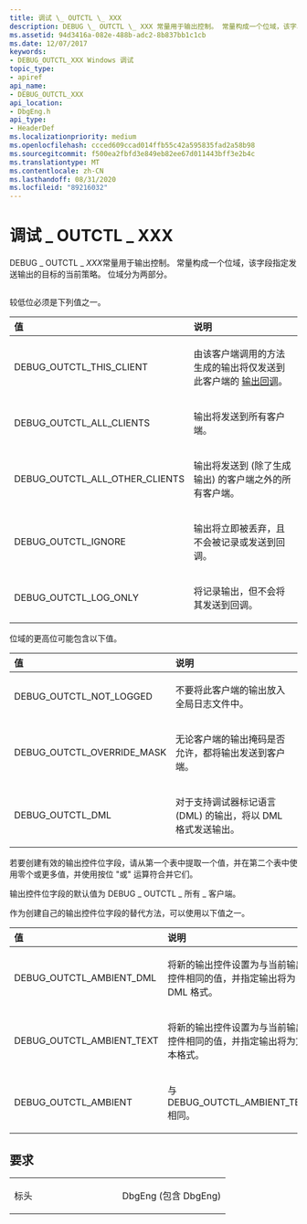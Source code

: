 ```yaml
---
title: 调试 \_ OUTCTL \_ XXX
description: DEBUG \_ OUTCTL \_ XXX 常量用于输出控制。 常量构成一个位域，该字段指定发送输出的目标的当前策略。 位域分为两部分。
ms.assetid: 94d3416a-082e-488b-adc2-8b837bb1c1cb
ms.date: 12/07/2017
keywords:
- DEBUG_OUTCTL_XXX Windows 调试
topic_type:
- apiref
api_name:
- DEBUG_OUTCTL_XXX
api_location:
- DbgEng.h
api_type:
- HeaderDef
ms.localizationpriority: medium
ms.openlocfilehash: ccced609ccad014ffb55c42a595835fad2a58b98
ms.sourcegitcommit: f500ea2fbfd3e849eb82ee67d011443bff3e2b4c
ms.translationtype: MT
ms.contentlocale: zh-CN
ms.lasthandoff: 08/31/2020
ms.locfileid: "89216032"
---
```

# <a name="debug_outctl_xxx"></a>调试 \_ OUTCTL \_ XXX


DEBUG \_ OUTCTL \_ *XXX*常量用于输出控制。 常量构成一个位域，该字段指定发送输出的目标的当前策略。 位域分为两部分。

## <span id="ddk_debug_outctl_xxx_dbx"></span><span id="DDK_DEBUG_OUTCTL_XXX_DBX"></span>


较低位必须是下列值之一。

<table>
<colgroup>
<col width="50%" />
<col width="50%" />
</colgroup>
<thead>
<tr class="header">
<th align="left">值</th>
<th align="left">说明</th>
</tr>
</thead>
<tbody>
<tr class="odd">
<td align="left"><p>DEBUG_OUTCTL_THIS_CLIENT</p></td>
<td align="left"><p>由该客户端调用的方法生成的输出将仅发送到此客户端的 <a href="https://docs.microsoft.com/windows-hardware/drivers/debugger/using-input-and-output#output-callbacks" data-raw-source="[output callbacks](./using-input-and-output.md#output-callbacks)">输出回调</a>。</p></td>
</tr>
<tr class="even">
<td align="left"><p>DEBUG_OUTCTL_ALL_CLIENTS</p></td>
<td align="left"><p>输出将发送到所有客户端。</p></td>
</tr>
<tr class="odd">
<td align="left"><p>DEBUG_OUTCTL_ALL_OTHER_CLIENTS</p></td>
<td align="left"><p>输出将发送到 (除了生成输出) 的客户端之外的所有客户端。</p></td>
</tr>
<tr class="even">
<td align="left"><p>DEBUG_OUTCTL_IGNORE</p></td>
<td align="left"><p>输出将立即被丢弃，且不会被记录或发送到回调。</p></td>
</tr>
<tr class="odd">
<td align="left"><p>DEBUG_OUTCTL_LOG_ONLY</p></td>
<td align="left"><p>将记录输出，但不会将其发送到回调。</p></td>
</tr>
</tbody>
</table>

 

位域的更高位可能包含以下值。

<table>
<colgroup>
<col width="50%" />
<col width="50%" />
</colgroup>
<thead>
<tr class="header">
<th align="left">值</th>
<th align="left">说明</th>
</tr>
</thead>
<tbody>
<tr class="odd">
<td align="left"><p>DEBUG_OUTCTL_NOT_LOGGED</p></td>
<td align="left"><p>不要将此客户端的输出放入全局日志文件中。</p></td>
</tr>
<tr class="even">
<td align="left"><p>DEBUG_OUTCTL_OVERRIDE_MASK</p></td>
<td align="left"><p>无论客户端的输出掩码是否允许，都将输出发送到客户端。</p></td>
</tr>
<tr class="odd">
<td align="left"><p>DEBUG_OUTCTL_DML</p></td>
<td align="left"><p>对于支持调试器标记语言 (DML) 的输出，将以 DML 格式发送输出。</p></td>
</tr>
</tbody>
</table>

 

若要创建有效的输出控件位字段，请从第一个表中提取一个值，并在第二个表中使用零个或更多值，并使用按位 "或" 运算符合并它们。

输出控件位字段的默认值为 DEBUG \_ OUTCTL \_ 所有 \_ 客户端。

作为创建自己的输出控件位字段的替代方法，可以使用以下值之一。

<table>
<colgroup>
<col width="50%" />
<col width="50%" />
</colgroup>
<thead>
<tr class="header">
<th align="left">值</th>
<th align="left">说明</th>
</tr>
</thead>
<tbody>
<tr class="odd">
<td align="left"><p>DEBUG_OUTCTL_AMBIENT_DML</p></td>
<td align="left"><p>将新的输出控件设置为与当前输出控件相同的值，并指定输出将为 DML 格式。</p></td>
</tr>
<tr class="even">
<td align="left"><p>DEBUG_OUTCTL_AMBIENT_TEXT</p></td>
<td align="left"><p>将新的输出控件设置为与当前输出控件相同的值，并指定输出将为文本格式。</p></td>
</tr>
<tr class="odd">
<td align="left"><p>DEBUG_OUTCTL_AMBIENT</p></td>
<td align="left"><p>与 DEBUG_OUTCTL_AMBIENT_TEXT 相同。</p></td>
</tr>
</tbody>
</table>

 

<a name="requirements"></a>要求
------------

<table>
<colgroup>
<col width="50%" />
<col width="50%" />
</colgroup>
<tbody>
<tr class="odd">
<td align="left"><p>标头</p></td>
<td align="left">DbgEng (包含 DbgEng) </td>
</tr>
</tbody>
</table>

 

